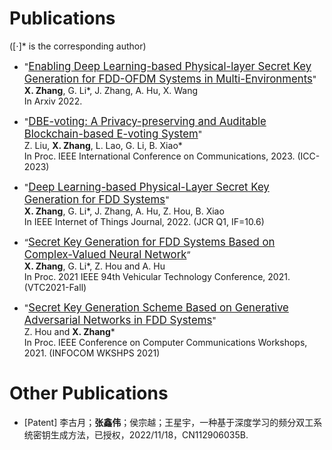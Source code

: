# Publications 
([⋅]* is the corresponding author)
- "<big>[Enabling Deep Learning-based Physical-layer Secret Key Generation for FDD-OFDM Systems in Multi-Environments](https://arxiv.org/abs/2211.03065)</big>" <br /> 
  **X. Zhang**, G. Li*, J. Zhang, A. Hu, X. Wang <br />
  In Arxiv 2022.
  
- "<big>[DBE-voting: A Privacy-preserving and Auditable Blockchain-based E-voting System](https://ieeexplore.ieee.org/document/10279692)</big>" <br />
  Z. Liu, **X. Zhang**, L. Lao, G. Li, B. Xiao* <br />
  In Proc. IEEE International Conference on Communications, 2023. (ICC-2023)

- "<big>[Deep Learning-based Physical-Layer Secret Key Generation for FDD Systems](https://ieeexplore.ieee.org/document/9526766)</big>" <br />
  **X. Zhang**, G. Li*, J. Zhang, A. Hu, Z. Hou, B. Xiao <br />
  In IEEE Internet of Things Journal, 2022. (JCR Q1, IF=10.6)
  
- “<big>[Secret Key Generation for FDD Systems Based on Complex-Valued Neural Network](https://ieeexplore.ieee.org/document/9625252)</big>” <br />
  **X. Zhang**, G. Li*, Z. Hou and A. Hu <br />
  In Proc. 2021 IEEE 94th Vehicular Technology Conference, 2021. (VTC2021-Fall)

- "<big>[Secret Key Generation Scheme Based on Generative Adversarial Networks in FDD Systems](https://ieeexplore.ieee.org/document/9484457)</big>" <br />
  Z. Hou and **X. Zhang*** <br />
  In Proc. IEEE Conference on Computer Communications Workshops, 2021. (INFOCOM WKSHPS 2021)

# Other Publications
- [Patent] 李古月；**张鑫伟**；侯宗越；王星宇，一种基于深度学习的频分双工系统密钥生成方法，已授权，2022/11/18，CN112906035B.
